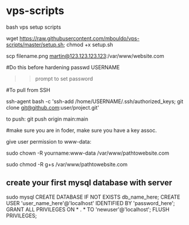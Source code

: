 # vps-scripts
bash vps setup scripts

wget https://raw.githubusercontent.com/mbouldo/vps-scripts/master/setup.sh; chmod +x setup.sh

 scp filename.png martin@123.123.123.123:/var/www/website.com

#Do this before hardening
passwd USERNAME
>> prompt to set password

#To pull from SSH

ssh-agent bash -c 'ssh-add /home/USERNAME/.ssh/authorized_keys; git clone git@github.com:user/project.git'

to push:
git push origin main:main

#make sure you are in foder, make sure you have a key assoc.


give user permission to www-data:


sudo chown -R yourname:www-data /var/www/pathtowebsite.com

sudo chmod -R g+s /var/www/pathtowebsite.com


## create your first mysql database with server
sudo mysql
CREATE DATABASE IF NOT EXISTS db_name_here;
CREATE USER 'user_name_here'@'localhost' IDENTIFIED BY 'password_here';
GRANT ALL PRIVILEGES ON * . * TO 'newuser'@'localhost';
FLUSH PRIVILEGES;
